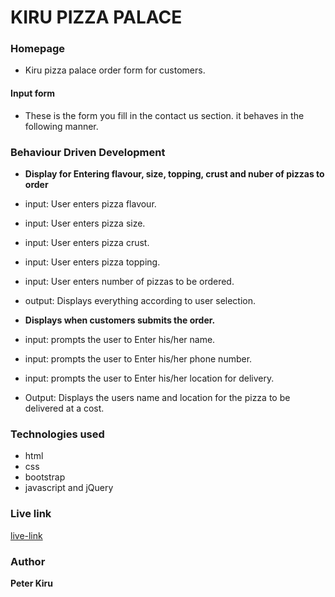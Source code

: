 # KIRU PIZZA PALACE

### Homepage

- Kiru pizza palace order form for customers.

#### Input form

- These is the form you fill in the contact us section. it behaves in the following manner.

### Behaviour Driven Development

- **Display for Entering flavour, size, topping, crust and nuber of pizzas to order**
- input: User enters pizza flavour.
- input: User enters pizza size.
- input: User enters pizza crust.
- input: User enters pizza topping.
- input: User enters number of pizzas to be ordered.
- output: Displays everything according to user selection.

- **Displays when customers submits the order.**
- input: prompts the user to Enter his/her name.
- input: prompts the user to Enter his/her phone number.
- input: prompts the user to Enter his/her location for delivery.
- Output: Displays the users name and location for the pizza to be delivered at a cost.

### Technologies used

- html
- css
- bootstrap
- javascript and jQuery

### Live link

[live-link](https://kiru-axis.github.io/Pizza-heaven/)     

### Author

**Peter Kiru**
